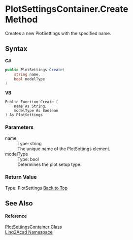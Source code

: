 # PlotSettingsContainer.Create Method 
 

Creates a new PlotSettings with the specified name.

## Syntax

**C#**<br />
``` C#
public PlotSettings Create(
	string name,
	bool modelType
)
```

**VB**<br />
``` VB
Public Function Create ( 
	name As String,
	modelType As Boolean
) As PlotSettings
```


### Parameters
<dl><dt>name</dt><dd>Type: string<br />The unique name of the PlotSettings element.</dd><dt>modelType</dt><dd>Type: bool<br />Determines the plot setup type.</dd></dl>

### Return Value
Type: PlotSettings
<a href="#PlotSettingsContainerCreate-Method">Back to Top</a>

## See Also


#### Reference
<a href="T_Linq2Acad_PlotSettingsContainer.md#PlotSettingsContainer-Class">PlotSettingsContainer Class</a><br /><a href="N_Linq2Acad.md#Linq2Acad-Namespace">Linq2Acad Namespace</a><br />
